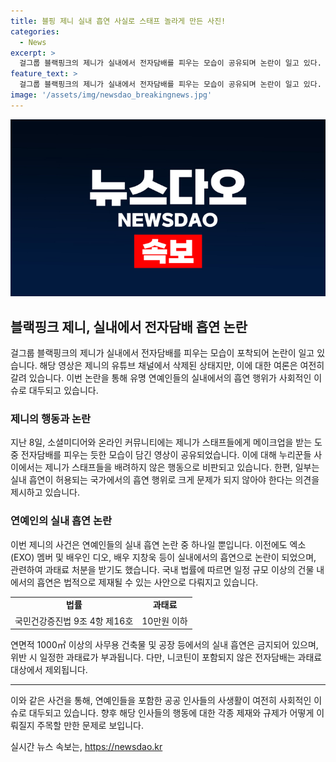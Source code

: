 ```yaml
---
title: 블핑 제니 실내 흡연 사실로 스태프 놀라게 만든 사진!
categories:
  - News
excerpt: >
  걸그룹 블랙핑크의 제니가 실내에서 전자담배를 피우는 모습이 공유되며 논란이 일고 있다. 소셜미디어와 온라인 커뮤니티에 영상이 공유되었는데, 스태프들에게 메이크업을 받으면서 전자담배로 추정되는 물건을 입에 물었다가 희뿌연 연기를 내뿜는 장면이 담겼다. 논란은 제니가 스태프 면전에서 연기를 내뿜는 행동에 대한 것이며, 과거에도 유명 연예인들의 실내 흡연 논란이 있었다. 이에 대한 법적 규정도 소개되고 있다.
feature_text: >
  걸그룹 블랙핑크의 제니가 실내에서 전자담배를 피우는 모습이 공유되며 논란이 일고 있다. 소셜미디어와 온라인 커뮤니티에 영상이 공유되었는데, 스태프들에게 메이크업을 받으면서 전자담배로 추정되는 물건을 입에 물었다가 희뿌연 연기를 내뿜는 장면이 담겼다. 논란은 제니가 스태프 면전에서 연기를 내뿜는 행동에 대한 것이며, 과거에도 유명 연예인들의 실내 흡연 논란이 있었다. 이에 대한 법적 규정도 소개되고 있다.
image: '/assets/img/newsdao_breakingnews.jpg'
---
```


<p><img src="/assets/img/newsdao_breakingnews.jpg" alt="bookingtag 속보" /></p>

<h2 data-ke-size="size26">블랙핑크 제니, 실내에서 전자담배 흡연 논란</h2>

<p data-ke-size="size16">걸그룹 블랙핑크의 제니가 실내에서 전자담배를 피우는 모습이 포착되어 논란이 일고 있습니다. 해당 영상은 제니의 유튜브 채널에서 삭제된 상태지만, 이에 대한 여론은 여전히 갈려 있습니다. 이번 논란을 통해 유명 연예인들의 실내에서의 흡연 행위가 사회적인 이슈로 대두되고 있습니다.</p>

<h3 data-ke-size="size24">제니의 행동과 논란</h3>

<p data-ke-size="size16">지난 8일, 소셜미디어와 온라인 커뮤니티에는 제니가 스태프들에게 메이크업을 받는 도중 전자담배를 피우는 듯한 모습이 담긴 영상이 공유되었습니다. 이에 대해 누리꾼들 사이에서는 제니가 스태프들을 배려하지 않은 행동으로 비판되고 있습니다. 한편, 일부는 실내 흡연이 허용되는 국가에서의 흡연 행위로 크게 문제가 되지 않아야 한다는 의견을 제시하고 있습니다.</p>

<h3 data-ke-size="size24">연예인의 실내 흡연 논란</h3>

<p data-ke-size="size16">이번 제니의 사건은 연예인들의 실내 흡연 논란 중 하나일 뿐입니다. 이전에도 엑소(EXO) 멤버 및 배우인 디오, 배우 지창욱 등이 실내에서의 흡연으로 논란이 되었으며, 관련하여 과태료 처분을 받기도 했습니다. 국내 법률에 따르면 일정 규모 이상의 건물 내에서의 흡연은 법적으로 제재될 수 있는 사안으로 다뤄지고 있습니다.</p>

<table>
  <tr>
    <td style="text-align: center; height: 17px;"><b>법률</b></td>
    <td style="text-align: center; height: 17px;"><b>과태료</b></td>
  </tr>
  <tr>
    <td style="text-align: center; height: 17px;">국민건강증진법 9조 4항 제16호</td>
    <td style="text-align: center; height: 17px;">10만원 이하</td>
  </tr>
</table>

<p data-ke-size="size16">연면적 1000㎡ 이상의 사무용 건축물 및 공장 등에서의 실내 흡연은 금지되어 있으며, 위반 시 일정한 과태료가 부과됩니다. 다만, 니코틴이 포함되지 않은 전자담배는 과태료 대상에서 제외됩니다.</p>

 <hr>

<p data-ke-size="size16">이와 같은 사건을 통해, 연예인들을 포함한 공공 인사들의 사생활이 여전히 사회적인 이슈로 대두되고 있습니다. 향후 해당 인사들의 행동에 대한 각종 제재와 규제가 어떻게 이뤄질지 주목할 만한 문제로 보입니다.</p>
실시간 뉴스 속보는, <a href="https://newsdao.kr" rel="dofollow">https://newsdao.kr</a>


